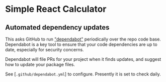 # Simple React Calculator 

## Automated dependency updates

This asks GitHub to run
["dependabot"](https://docs.github.com/en/code-security/dependabot)
periodically over the repo code base.
Dependabot is a key tool to ensure that your code dependencies are up to date,
especially for security concerns.

Dependabot will file PRs for your project when it finds updates, and suggest
how to update your package files.

See [`.github/dependabot.yml`] to configure.
Presently it is set to check daily.
